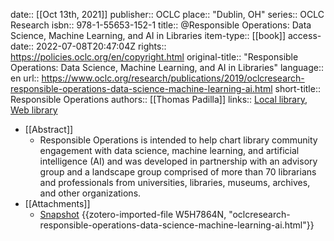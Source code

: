 date:: [[Oct 13th, 2021]]
publisher:: OCLC
place:: "Dublin, OH"
series:: OCLC Research
isbn:: 978-1-55653-152-1
title:: @Responsible Operations: Data Science, Machine Learning, and AI in Libraries
item-type:: [[book]]
access-date:: 2022-07-08T20:47:04Z
rights:: https://policies.oclc.org/en/copyright.html
original-title:: "Responsible Operations: Data Science, Machine Learning, and AI in Libraries"
language:: en
url:: https://www.oclc.org/research/publications/2019/oclcresearch-responsible-operations-data-science-machine-learning-ai.html
short-title:: Responsible Operations
authors:: [[Thomas Padilla]]
links:: [Local library](zotero://select/groups/2386895/items/ZYTPL8BI), [Web library](https://www.zotero.org/groups/2386895/items/ZYTPL8BI)

- [[Abstract]]
	- Responsible Operations is intended to help chart library community engagement with data science, machine learning, and artificial intelligence (AI) and was developed in partnership with an advisory group and a landscape group comprised of more than 70 librarians and professionals from universities, libraries, museums, archives, and other organizations.
- [[Attachments]]
	- [Snapshot](https://www.oclc.org/research/publications/2019/oclcresearch-responsible-operations-data-science-machine-learning-ai.html) {{zotero-imported-file W5H7864N, "oclcresearch-responsible-operations-data-science-machine-learning-ai.html"}}